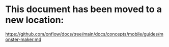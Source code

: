 # This document has been moved to a new location:

https://github.com/onflow/docs/tree/main/docs/concepts/mobile/guides/monster-maker.md
